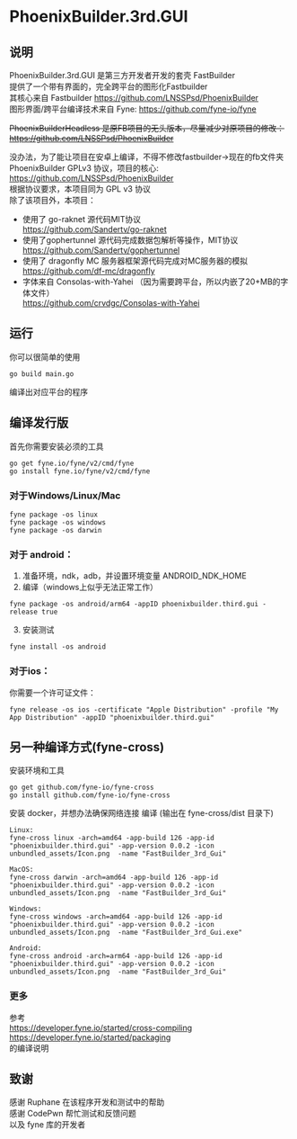 # PhoenixBuilder.3rd.GUI

## 说明
PhoenixBuilder.3rd.GUI 是第三方开发者开发的套壳 FastBuilder  
提供了一个带有界面的，完全跨平台的图形化Fastbuilder  
其核心来自 Fastbuilder https://github.com/LNSSPsd/PhoenixBuilder  
图形界面/跨平台编译技术来自 Fyne: https://github.com/fyne-io/fyne    

~~PhoenixBuilderHeadless 是原FB项目的无头版本，尽量减少对原项目的修改：  
https://github.com/LNSSPsd/PhoenixBuilder~~

没办法，为了能让项目在安卓上编译，不得不修改fastbuilder->现在的fb文件夹  
PhoenixBuilder GPLv3 协议，项目的核心:  
https://github.com/LNSSPsd/PhoenixBuilder  
根据协议要求，本项目同为 GPL v3 协议    
除了该项目外，本项目：
- 使用了 go-raknet 源代码MIT协议  
https://github.com/Sandertv/go-raknet 
- 使用了gophertunnel 源代码完成数据包解析等操作，MIT协议  
https://github.com/Sandertv/gophertunnel
- 使用了 dragonfly MC 服务器框架源代码完成对MC服务器的模拟  
https://github.com/df-mc/dragonfly  
- 字体来自 Consolas-with-Yahei （因为需要跨平台，所以内嵌了20+MB的字体文件）  
https://github.com/crvdgc/Consolas-with-Yahei 

## 运行
你可以很简单的使用
```
go build main.go
```
编译出对应平台的程序

## 编译发行版
首先你需要安装必须的工具  
```
go get fyne.io/fyne/v2/cmd/fyne
go install fyne.io/fyne/v2/cmd/fyne
```

### 对于Windows/Linux/Mac

```
fyne package -os linux
fyne package -os windows
fyne package -os darwin
```
### 对于 android：
1. 准备环境，ndk，adb，并设置环境变量 ANDROID_NDK_HOME
2. 编译（windows上似乎无法正常工作）
```
fyne package -os android/arm64 -appID phoenixbuilder.third.gui -release true
```
3. 安装测试
```
fyne install -os android
```
### 对于ios：
你需要一个许可证文件：
```
fyne release -os ios -certificate "Apple Distribution" -profile "My App Distribution" -appID "phoenixbuilder.third.gui"
```

## 另一种编译方式(fyne-cross)
安装环境和工具
```
go get github.com/fyne-io/fyne-cross
go install github.com/fyne-io/fyne-cross
```
安装 docker，并想办法确保网络连接
编译 (输出在 fyne-cross/dist 目录下)
```
Linux:
fyne-cross linux -arch=amd64 -app-build 126 -app-id "phoenixbuilder.third.gui" -app-version 0.0.2 -icon unbundled_assets/Icon.png  -name "FastBuilder_3rd_Gui"

MacOS:
fyne-cross darwin -arch=amd64 -app-build 126 -app-id "phoenixbuilder.third.gui" -app-version 0.0.2 -icon unbundled_assets/Icon.png  -name "FastBuilder_3rd_Gui"

Windows:
fyne-cross windows -arch=amd64 -app-build 126 -app-id "phoenixbuilder.third.gui" -app-version 0.0.2 -icon unbundled_assets/Icon.png  -name "FastBuilder_3rd_Gui.exe"

Android:
fyne-cross android -arch=arm64 -app-build 126 -app-id "phoenixbuilder.third.gui" -app-version 0.0.2 -icon unbundled_assets/Icon.png  -name "FastBuilder_3rd_Gui"
```
### 更多
参考  
https://developer.fyne.io/started/cross-compiling   
https://developer.fyne.io/started/packaging   
的编译说明

## 致谢
感谢 Ruphane 在该程序开发和测试中的帮助  
感谢 CodePwn 帮忙测试和反馈问题  
以及 fyne 库的开发者